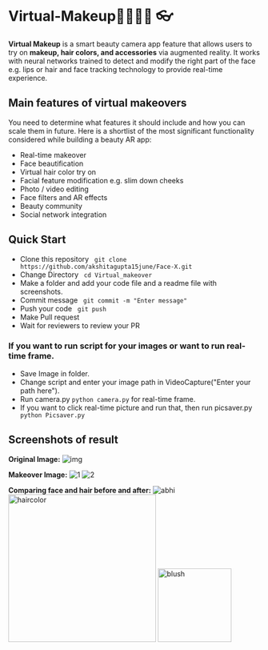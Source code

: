 
# Virtual-Makeup🧚‍♀️💅💄 👓
**Virtual Makeup**  is a smart beauty camera app feature that allows users to try on **makeup, hair colors, and accessories** via augmented reality. It works with neural networks trained to detect and modify the right part of the face e.g. lips or hair and face tracking technology to provide real-time experience.
## Main features of virtual makeovers
You need to determine what features it should include and how you can scale them in future. Here is a shortlist of the most significant functionality considered while building a beauty AR app:
- Real-time makeover
- Face beautification
- Virtual hair color try on
- Facial feature modification e.g. slim down cheeks
- Photo / video editing
- Face filters and AR effects
- Beauty community
- Social network integration

## Quick Start
- Clone this repository
` git clone https://github.com/akshitagupta15june/Face-X.git`
- Change Directory
` cd Virtual_makeover`
- Make a folder and add your code file and a readme file with screenshots.
- Commit message
` git commit -m "Enter message"`
- Push your code
` git push`
- Make Pull request
- Wait for reviewers to review your PR

### If you want to run script for your images or want to run real-time frame.
- Save Image in folder.
- Change script and enter your image path in VideoCapture("Enter your path here").
- Run camera.py `python camera.py` for real-time frame.
- If you want to click real-time picture and run that, then run picsaver.py ` python Picsaver.py`

## Screenshots of result
**Original Image:**
![img](https://user-images.githubusercontent.com/78999467/111757123-1824d780-88c3-11eb-891b-9de5132c2623.png)

**Makeover Image:**
![1](https://user-images.githubusercontent.com/78999467/111757129-19ee9b00-88c3-11eb-85aa-fb68024f050b.jpg)
![2](https://user-images.githubusercontent.com/78999467/111757141-1eb34f00-88c3-11eb-843a-4aae85a3a4c7.jpg)

**Comparing face and hair before and after:**
![abhi](https://user-images.githubusercontent.com/78999467/111756809-bf553f00-88c2-11eb-930c-8e3cc7eaad1d.jpg)
<img width="295" alt="haircolor" src="https://user-images.githubusercontent.com/78999467/111756825-c1b79900-88c2-11eb-96ee-301aec755b9b.png">
<img width="147" alt="blush" src="https://user-images.githubusercontent.com/78999467/111756854-c9773d80-88c2-11eb-8f48-d5a4621a8718.png">
